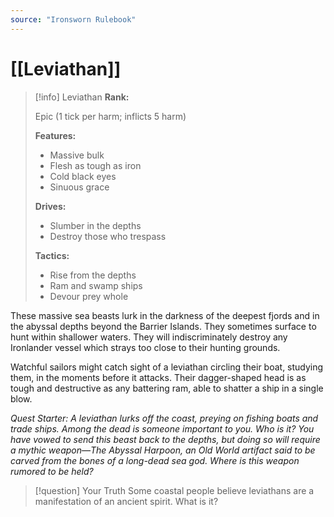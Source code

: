 ```yaml
---
source: "Ironsworn Rulebook"
---
```

# [[Leviathan]]

> [!info] Leviathan
> **Rank:**
> 
> Epic (1 tick per harm; inflicts 5 harm)
> 
> **Features:**
> 
> - Massive bulk
> - Flesh as tough as iron
> - Cold black eyes
> - Sinuous grace
> 
> **Drives:**
> 
> - Slumber in the depths
> - Destroy those who trespass
> 
> **Tactics:**
> 
> - Rise from the depths
> - Ram and swamp ships
> - Devour prey whole

These massive sea beasts lurk in the darkness of the deepest fjords and in the abyssal depths beyond the Barrier Islands. They sometimes surface to hunt within shallower waters. They will indiscriminately destroy any Ironlander vessel which strays too close to their hunting grounds.

Watchful sailors might catch sight of a leviathan circling their boat, studying them, in the moments before it attacks. Their dagger-shaped head is as tough and destructive as any battering ram, able to shatter a ship in a single blow. 

_Quest Starter: A leviathan lurks off the coast, preying on fishing boats and trade ships. Among the dead is someone important to you. Who is it? You have vowed to send this beast back to the depths, but doing so will require a mythic weapon—The Abyssal Harpoon, an Old World artifact said to be carved from the bones of a long-dead sea god. Where is this weapon rumored to be held?_

> [!question] Your Truth
> Some coastal people believe leviathans are a manifestation of an ancient spirit. What is it?